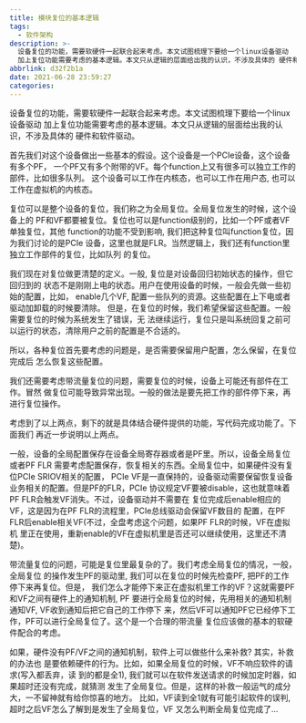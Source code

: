 ```yaml
---
title: 模块复位的基本逻辑
tags:
  - 软件架构
description: >-
  设备复位的功能，需要软硬件一起联合起来考虑。本文试图梳理下要给一个linux设备驱动
  加上复位功能需要考虑的基本逻辑。本文只从逻辑的层面给出我的认识，不涉及具体的 硬件和软件驱动。
abbrlink: d32f2b1a
date: 2021-06-28 23:59:27
categories:
---
```


设备复位的功能，需要软硬件一起联合起来考虑。本文试图梳理下要给一个linux设备驱动
加上复位功能需要考虑的基本逻辑。本文只从逻辑的层面给出我的认识，不涉及具体的
硬件和软件驱动。

首先我们对这个设备做出一些基本的假设。这个设备是一个PCIe设备，这个设备有多个PF，
一个PF又有多个附带的VF。每个function上又有很多可以独立工作的部件，比如很多队列。
这个设备可以工作在内核态，也可以工作在用户态, 也可以工作在虚拟机的内核态。

复位可以是整个设备的复位，我们称之为全局复位。全局复位发生的时候，这个设备上的
PF和VF都要被复位。复位也可以是function级别的，比如一个PF或者VF单独复位，其他
function的功能不受到影响, 我们把这种复位叫function复位，因为我们讨论的是PCIe
设备，这里也就是FLR。当然逻辑上，我们还有function里独立工作部件的复位，比如队列
的复位。

我们现在对复位做更清楚的定义。一般, 复位是对设备回归初始状态的操作，但它回归到的
状态不是刚刚上电的状态。用户在使用设备的时候，一般会先做一些初始的配置，比如，
enable几个VF, 配置一些队列的资源。这些配置在上下电或者驱动加卸载的时候要清除。
但是，在复位的时候，我们希望保留这些配置。一般需要复位的时候为系统发生了错误，无
法继续运行，复位只是叫系统回复之前可以运行的状态，清除用户之前的配置是不合适的。

所以，各种复位首先要考虑的问题是，是否需要保留用户配置，怎么保留，在复位完成后
怎么恢复这些配置。

我们还需要考虑带流量复位的问题，需要复位的时候，设备上可能还有部件在工作。冒然
做复位可能导致异常出现。一般的做法是要先把工作的部件停下来，再进行复位操作。

考虑到了以上两点，剩下的就是具体结合硬件提供的功能，写代码完成功能了。下面我们
再近一步说明以上两点。

一般，设备的全局配置保存在设备全局寄存器或者是PF里。所以，设备全局复位或者PF FLR
需要考虑配置保存，恢复相关的东西。全局复位中，如果硬件没有复位PCIe SRIOV相关的配置，
PCIe VF是一直保持的，设备驱动需要保留恢复设备业务相关的配置。但是PF的FLR，PCIe
协议规定VF要被disable，这也就意味着PF FLR会触发VF消失。不过，设备驱动并不需要在
复位完成后enable相应的VF，这是因为在PF FLR的流程里，PCIe总线驱动会保留VF数目的
配置，在PF FLR后enable相关VF(不过，全盘考虑这个问题，如果PF FLR的时候，VF在虚拟机
里正在使用，重新enable的VF在虚拟机里是否还可以继续使用，这里还不清楚)。

带流量复位的问题，可能是复位里最复杂的了。我们考虑全局复位的情况，一般，全局复位
的操作发生PF的驱动里, 我们可以在复位的时候先检查PF, 把PF的工作停下来再复位。但是，
我们怎么才能停下来正在虚拟机里工作的VF？这就需要PF和VF之间有硬件上的通知机制, PF
要进行全局复位的时候，先用相关的通知机制通知VF, VF收到通知后把它自己的工作停下
来，然后VF可以通知PF它已经停下工作，PF可以进行全局复位了。这个是一个合理的带流量
复位应该做的基本的软硬件配合的考虑。

如果，硬件没有PF/VF之间的通知机制，软件上可以做些什么来补救? 其实，补救的办法也
是要依赖硬件的行为。比如，如果全局复位的时候，VF不响应软件的请求(写入都丢弃，读
到的都是全1), 我们就可以在软件发送请求的时候加定时器，如果超时还没有完成，就猜测
发生了全局复位。但是，这样的补救一般运气的成分大，一不留神就有给你惊喜的地方。
比如，VF读到全1就有可能引起软件的误判, 超时之后VF怎么了解到是发生了全局复位，VF
又怎么判断全局复位完成了...
